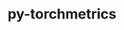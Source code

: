 ---
title: "py-torchmetrics"
layout: cache
categories: [package, develop-2025-06-01]
meta: {"compilers": ["none"], "num_specs": 26, "num_specs_by_stack": {"e4s": 1, "ml-darwin-aarch64-mps": 5, "ml-linux-aarch64-cpu": 5, "ml-linux-aarch64-cuda": 5, "ml-linux-x86_64-cpu": 5, "ml-linux-x86_64-cuda": 5, "root": 26}, "oss": ["sequoia", "ubuntu22.04", "ubuntu24.04"], "platforms": ["darwin", "linux"], "stacks": ["e4s", "ml-darwin-aarch64-mps", "ml-linux-aarch64-cpu", "ml-linux-aarch64-cuda", "ml-linux-x86_64-cpu", "ml-linux-x86_64-cuda", "root"], "targets": ["aarch64", "x86_64_v3"], "versions": ["1.7.2"]}
spec_details: [{"compiler": "none", "hash": "2xbesnglautgkh63jqzr3p25y7kgrs7t", "os": "ubuntu24.04", "platform": "linux", "size": "-", "stacks": ["ml-linux-aarch64-cuda", "root"], "target": "aarch64", "variants": ["build_system=python_pip", "~image"], "versions": ["1.7.2"]}, {"compiler": "none", "hash": "32kuefkprfinmkrxrhc2fozsni5smdji", "os": "ubuntu24.04", "platform": "linux", "size": "-", "stacks": ["ml-linux-aarch64-cpu", "root"], "target": "aarch64", "variants": ["build_system=python_pip", "~image"], "versions": ["1.7.2"]}, {"compiler": "none", "hash": "4x3qevpi3byfsem6hjr3tsjkrb7yst5t", "os": "ubuntu24.04", "platform": "linux", "size": "-", "stacks": ["ml-linux-aarch64-cuda", "root"], "target": "aarch64", "variants": ["build_system=python_pip", "~image"], "versions": ["1.7.2"]}, {"compiler": "none", "hash": "5d5q4r2xjqaubbucpikqqqwt5lo6bhqa", "os": "sequoia", "platform": "darwin", "size": "-", "stacks": ["ml-darwin-aarch64-mps", "root"], "target": "aarch64", "variants": ["build_system=python_pip", "~image"], "versions": ["1.7.2"]}, {"compiler": "none", "hash": "6jv54gzfjlz3srgbdagnc6ss323a3pja", "os": "ubuntu24.04", "platform": "linux", "size": "-", "stacks": ["ml-linux-aarch64-cuda", "root"], "target": "aarch64", "variants": ["build_system=python_pip", "~image"], "versions": ["1.7.2"]}, {"compiler": "none", "hash": "74uulvsr64flwffgfzqxght5twtgy2wn", "os": "ubuntu24.04", "platform": "linux", "size": "-", "stacks": ["ml-linux-aarch64-cpu", "root"], "target": "aarch64", "variants": ["build_system=python_pip", "~image"], "versions": ["1.7.2"]}, {"compiler": "none", "hash": "7gkn2bdgjm6n6mezcmwuzidvigk5jnwi", "os": "ubuntu24.04", "platform": "linux", "size": "-", "stacks": ["ml-linux-x86_64-cpu", "root"], "target": "x86_64_v3", "variants": ["build_system=python_pip", "~image"], "versions": ["1.7.2"]}, {"compiler": "none", "hash": "bkd2bp42gdi57s2tju36oyprtipq37te", "os": "ubuntu24.04", "platform": "linux", "size": "-", "stacks": ["ml-linux-aarch64-cpu", "root"], "target": "aarch64", "variants": ["build_system=python_pip", "~image"], "versions": ["1.7.2"]}, {"compiler": "none", "hash": "caxespqpa5qin5i3cq5eyjylgq74hlo6", "os": "ubuntu24.04", "platform": "linux", "size": "-", "stacks": ["ml-linux-aarch64-cuda", "root"], "target": "aarch64", "variants": ["build_system=python_pip", "~image"], "versions": ["1.7.2"]}, {"compiler": "none", "hash": "cyj2odlyg4gahojzpxtuybnrezeiobal", "os": "ubuntu24.04", "platform": "linux", "size": "-", "stacks": ["ml-linux-aarch64-cpu", "root"], "target": "aarch64", "variants": ["build_system=python_pip", "~image"], "versions": ["1.7.2"]}, {"compiler": "none", "hash": "dzkdszwdz6yn7zwkq57ykjjya3fdou7n", "os": "ubuntu24.04", "platform": "linux", "size": "-", "stacks": ["ml-linux-x86_64-cpu", "root"], "target": "x86_64_v3", "variants": ["build_system=python_pip", "~image"], "versions": ["1.7.2"]}, {"compiler": "none", "hash": "haedmgokza6cpp27nxvd5rk63ylgegi7", "os": "ubuntu24.04", "platform": "linux", "size": "-", "stacks": ["ml-linux-x86_64-cuda", "root"], "target": "x86_64_v3", "variants": ["build_system=python_pip", "~image"], "versions": ["1.7.2"]}, {"compiler": "none", "hash": "jhvnllb3vgcdom5geof2keyu47rsrfqi", "os": "ubuntu24.04", "platform": "linux", "size": "-", "stacks": ["ml-linux-x86_64-cpu", "root"], "target": "x86_64_v3", "variants": ["build_system=python_pip", "~image"], "versions": ["1.7.2"]}, {"compiler": "none", "hash": "k6pqioavu6jvy7d4i33syqcjcs3kv24e", "os": "ubuntu24.04", "platform": "linux", "size": "-", "stacks": ["ml-linux-aarch64-cuda", "root"], "target": "aarch64", "variants": ["build_system=python_pip", "~image"], "versions": ["1.7.2"]}, {"compiler": "none", "hash": "lfbr736wzgkoougdmb3cifbbjsu2rjk5", "os": "ubuntu24.04", "platform": "linux", "size": "-", "stacks": ["ml-linux-x86_64-cuda", "root"], "target": "x86_64_v3", "variants": ["build_system=python_pip", "~image"], "versions": ["1.7.2"]}, {"compiler": "none", "hash": "nbossrc2vmdhfqg2q5idq3devash5nlx", "os": "ubuntu24.04", "platform": "linux", "size": "-", "stacks": ["ml-linux-x86_64-cpu", "root"], "target": "x86_64_v3", "variants": ["build_system=python_pip", "~image"], "versions": ["1.7.2"]}, {"compiler": "none", "hash": "phkidjbf3dzgrrlp7a75dziwzej2esap", "os": "sequoia", "platform": "darwin", "size": "-", "stacks": ["ml-darwin-aarch64-mps", "root"], "target": "aarch64", "variants": ["build_system=python_pip", "~image"], "versions": ["1.7.2"]}, {"compiler": "none", "hash": "qosl6v5i7fqmg7t5uc2yq4p7wkt7rs3m", "os": "ubuntu24.04", "platform": "linux", "size": "-", "stacks": ["ml-linux-x86_64-cuda", "root"], "target": "x86_64_v3", "variants": ["build_system=python_pip", "~image"], "versions": ["1.7.2"]}, {"compiler": "none", "hash": "symun5fo45eh2wvkqhbtxk7hcjz2t5xv", "os": "ubuntu24.04", "platform": "linux", "size": "-", "stacks": ["ml-linux-x86_64-cuda", "root"], "target": "x86_64_v3", "variants": ["build_system=python_pip", "~image"], "versions": ["1.7.2"]}, {"compiler": "none", "hash": "uuowpdpfi7nhlzyi7zoioaszqdwlxnrr", "os": "sequoia", "platform": "darwin", "size": "-", "stacks": ["ml-darwin-aarch64-mps", "root"], "target": "aarch64", "variants": ["build_system=python_pip", "~image"], "versions": ["1.7.2"]}, {"compiler": "none", "hash": "wqk42bzlvzuhojcgqgyfodkyflxt3r5a", "os": "ubuntu24.04", "platform": "linux", "size": "-", "stacks": ["ml-linux-x86_64-cuda", "root"], "target": "x86_64_v3", "variants": ["build_system=python_pip", "~image"], "versions": ["1.7.2"]}, {"compiler": "none", "hash": "wuqvazesj22uhjjwa7jsh3tcob6wxjye", "os": "sequoia", "platform": "darwin", "size": "-", "stacks": ["ml-darwin-aarch64-mps", "root"], "target": "aarch64", "variants": ["build_system=python_pip", "~image"], "versions": ["1.7.2"]}, {"compiler": "none", "hash": "yga2sywrdbxe4xp353wugrujanw5u5li", "os": "ubuntu24.04", "platform": "linux", "size": "-", "stacks": ["ml-linux-aarch64-cpu", "root"], "target": "aarch64", "variants": ["build_system=python_pip", "~image"], "versions": ["1.7.2"]}, {"compiler": "none", "hash": "yhsfe5zlqarc4y5jwriiontr7ghy7zyb", "os": "ubuntu24.04", "platform": "linux", "size": "-", "stacks": ["ml-linux-x86_64-cpu", "root"], "target": "x86_64_v3", "variants": ["build_system=python_pip", "~image"], "versions": ["1.7.2"]}, {"compiler": "none", "hash": "zmfsg2o6zf2yyvrzibpkyewdnjcy3zqr", "os": "ubuntu22.04", "platform": "linux", "size": "-", "stacks": ["e4s", "root"], "target": "x86_64_v3", "variants": ["build_system=python_pip", "~image"], "versions": ["1.7.2"]}, {"compiler": "none", "hash": "zpiiqcl3uxz5psotlmq6qdhrbyfr3rea", "os": "sequoia", "platform": "darwin", "size": "-", "stacks": ["ml-darwin-aarch64-mps", "root"], "target": "aarch64", "variants": ["build_system=python_pip", "~image"], "versions": ["1.7.2"]}]
---